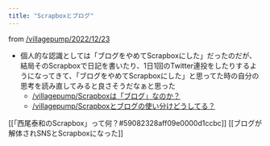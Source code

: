 ```yaml
---
title: "Scrapboxとブログ"
---
```


from [/villagepump/2022/12/23](https://scrapbox.io/villagepump/2022/12/23)
- 個人的な認識としては「ブログをやめてScrapboxにした」だったのだが、結局そのScrapboxで日記を書いたり、1日1回のTwitter連投をしたりするようになってきて、「ブログをやめてScrapboxにした」と思ってた時の自分の思考を読み直してみると良さそうだなぁと思った
    - [/villagepump/Scrapboxは「ブログ」なのか？](https://scrapbox.io/villagepump/Scrapboxは「ブログ」なのか？)
    - [/villagepump/Scrapboxとブログの使い分けどうしてる？](https://scrapbox.io/villagepump/Scrapboxとブログの使い分けどうしてる？)

[[「西尾泰和のScrapbox」って何？#59082328aff09e0000d1ccbc]]
[[ブログが解体されSNSとScrapboxになった]]
